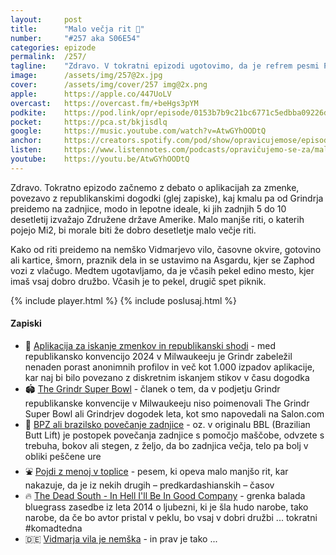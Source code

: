```yaml
---
layout: 	post
title:  	"Malo večja rit 🍑"
number: 	"#257 aka S06E54"
categories:	epizode
permalink:	/257/
tagline: 	"Zdravo. V tokratni epizodi ugotovimo, da je refrem pesmi Pojdi z menoj v toplice že dolga leta napačen. Predvsem tisti del, ki govori o velikosti. Ideal se je spremenil že pred mnogimi leti."
image:		/assets/img/257@2x.jpg
cover:		/assets/img/cover/257 img@2x.png
apple:		https://apple.co/447UoLV
overcast:	https://overcast.fm/+beHgs3pYM
podkite:	https://pod.link/opr/episode/0153b7b9c21bc6771c5edbba09226d84
pocket:		https://pca.st/bkjisdlq
google:		https://music.youtube.com/watch?v=AtwGYhOODtQ
anchor:		https://creators.spotify.com/pod/show/opravicujemose/episodes/Malo-veja-rit-e322ram
listen:		https://www.listennotes.com/podcasts/opravičujemo-se-za/malo-večja-rit-HUpoONvIjfY/embed/
youtube:	https://youtu.be/AtwGYhOODtQ
---
```


Zdravo. Tokratno epizodo začnemo z debato o aplikacijah za zmenke, povezavo z republikanskimi dogodki (glej zapiske), kaj kmalu pa od Grindrja preidemo na zadnjice, modo in lepotne ideale, ki jih zadnjih 5 do 10 desetletij izvažajo Združene države Amerike. Malo manjše riti, o katerih pojejo Mi2, bi morale biti že dobro desetletje malo večje riti. 

Kako od riti preidemo na nemško Vidmarjevo vilo, časovne okvire, gotovino ali kartice, šmorn, praznik dela in se ustavimo na Asgardu, kjer se Zaphod vozi z vlačugo. Medtem ugotavljamo, da je včasih pekel edino mesto, kjer imaš vsaj dobro družbo. Včasih je to pekel, drugič spet piknik.

{% include player.html %}
{% include poslusaj.html %}

<!--break-->

#### Zapiski

- 🌈 [Aplikacija za iskanje zmenkov in republikanski shodi](https://www.newsweek.com/grindr-app-crashes-milwaukee-rnc-1927750) - med republikansko konvencijo 2024 v Milwaukeeju je Grindr zabeležil nenaden porast anonimnih profilov in več kot 1.000 izpadov aplikacije, kar naj bi bilo povezano z diskretnim iskanjem stikov v času dogodka 
- 🏟️ [The Grindr Super Bowl](https://www.salon.com/2024/07/20/the-grindr-super-bowl-gay-dating-app-saw-influx-of-users-during-national-convention/) - članek o tem, da v podjetju Grindr republikanske konvencije v Milwaukeeju niso poimenovali The Grindr Super Bowl ali Grindrjev dogodek leta, kot smo napovedali na Salon.com 
- 🍑 [BPZ ali brazilsko povečanje zadnjice](https://www.webmd.com/beauty/what-is-a-brazilian-butt-lift) - oz. v originalu BBL (Brazilian Butt Lift) je postopek povečanja zadnjice s pomočjo maščobe, odvzete s trebuha, bokov ali stegen, z željo, da bo zadnjica večja, telo pa bolj v obliki peščene ure 
- ⛲️ [Pojdi z menoj v toplice](https://www.youtube.com/watch?v=coZKaWB2lZg) - pesem, ki opeva malo manjšo rit, kar nakazuje, da je iz nekih drugih – predkardashianskih – časov 
- 🔥 [The Dead South - In Hell I'll Be In Good Company](https://www.youtube.com/watch?v=B9FzVhw8_bY) - grenka balada bluegrass zasedbe iz leta 2014 o ljubezni, ki je šla hudo narobe, tako narobe, da če bo avtor pristal v peklu, bo vsaj v dobri družbi ... tokratni #komadtedna 
- 🇩🇪 [Vidmarja vila je nemška](https://porocilo.substack.com/p/vidmarja-vila-je-nemska) - in prav je tako ...